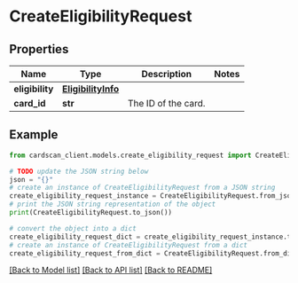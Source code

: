 # CreateEligibilityRequest


## Properties

Name | Type | Description | Notes
------------ | ------------- | ------------- | -------------
**eligibility** | [**EligibilityInfo**](EligibilityInfo.md) |  | 
**card_id** | **str** | The ID of the card. | 

## Example

```python
from cardscan_client.models.create_eligibility_request import CreateEligibilityRequest

# TODO update the JSON string below
json = "{}"
# create an instance of CreateEligibilityRequest from a JSON string
create_eligibility_request_instance = CreateEligibilityRequest.from_json(json)
# print the JSON string representation of the object
print(CreateEligibilityRequest.to_json())

# convert the object into a dict
create_eligibility_request_dict = create_eligibility_request_instance.to_dict()
# create an instance of CreateEligibilityRequest from a dict
create_eligibility_request_from_dict = CreateEligibilityRequest.from_dict(create_eligibility_request_dict)
```
[[Back to Model list]](../README.md#documentation-for-models) [[Back to API list]](../README.md#documentation-for-api-endpoints) [[Back to README]](../README.md)


